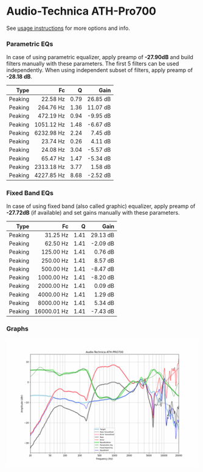 # Audio-Technica ATH-Pro700
See [usage instructions](https://github.com/jaakkopasanen/AutoEq#usage) for more options and info.

### Parametric EQs
In case of using parametric equalizer, apply preamp of **-27.90dB** and build filters manually
with these parameters. The first 5 filters can be used independently.
When using independent subset of filters, apply preamp of **-28.18 dB**.

| Type    | Fc         |    Q | Gain     |
|--------:|-----------:|-----:|---------:|
| Peaking | 22.58 Hz   | 0.79 | 26.85 dB |
| Peaking | 264.76 Hz  | 1.36 | 11.07 dB |
| Peaking | 472.19 Hz  | 0.94 | -9.95 dB |
| Peaking | 1051.12 Hz | 1.48 | -6.67 dB |
| Peaking | 6232.98 Hz | 2.24 | 7.45 dB  |
| Peaking | 23.74 Hz   | 0.26 | 4.11 dB  |
| Peaking | 24.08 Hz   | 3.04 | -5.57 dB |
| Peaking | 65.47 Hz   | 1.47 | -5.34 dB |
| Peaking | 2313.18 Hz | 3.77 | 1.58 dB  |
| Peaking | 4227.85 Hz | 8.68 | -2.52 dB |

### Fixed Band EQs
In case of using fixed band (also called graphic) equalizer, apply preamp of **-27.72dB**
(if available) and set gains manually with these parameters.

| Type    | Fc          |    Q | Gain     |
|--------:|------------:|-----:|---------:|
| Peaking | 31.25 Hz    | 1.41 | 29.13 dB |
| Peaking | 62.50 Hz    | 1.41 | -2.09 dB |
| Peaking | 125.00 Hz   | 1.41 | 0.76 dB  |
| Peaking | 250.00 Hz   | 1.41 | 8.57 dB  |
| Peaking | 500.00 Hz   | 1.41 | -8.47 dB |
| Peaking | 1000.00 Hz  | 1.41 | -8.20 dB |
| Peaking | 2000.00 Hz  | 1.41 | 0.09 dB  |
| Peaking | 4000.00 Hz  | 1.41 | 1.29 dB  |
| Peaking | 8000.00 Hz  | 1.41 | 5.34 dB  |
| Peaking | 16000.01 Hz | 1.41 | -7.43 dB |

### Graphs
![](./Audio-Technica%20ATH-Pro700.png)